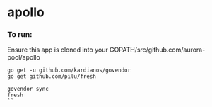 # apollo

### To run:
Ensure this app is cloned into your GOPATH/src/github.com/aurora-pool/apollo

```
go get -u github.com/kardianos/govendor
go get github.com/pilu/fresh

govendor sync
fresh
``
